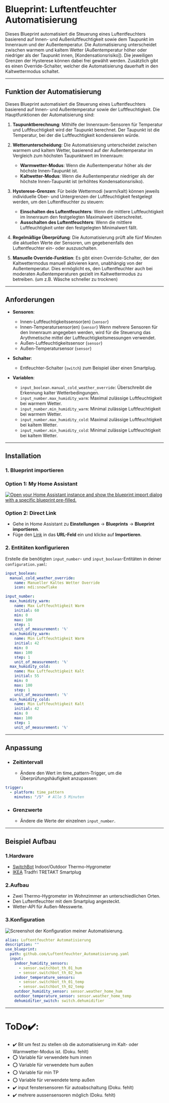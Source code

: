 # Blueprint: Luftentfeuchter Automatisierung 

Dieses Blueprint automatisiert die Steuerung eines Luftentfeuchters basierend auf Innen- und Außenluftfeuchtigkeit sowie dem Taupunkt im Innenraum und der Außentemperatur. Die Automatisierung unterscheidet zwischen warmem und kaltem Wetter (Außentemperatur höher oder niedriger als der Taupunkt innen, [Kondensationsrisiko]). Die jeweiligen Grenzen der Hysterese können dabei frei gewählt werden. Zusätzlich gibt es einen Override-Schalter, welcher die Automatisierung dauerhaft in den Kaltwettermodus schaltet.

---

## Funktion der Automatisierung

Dieses Blueprint automatisiert die Steuerung eines Luftentfeuchters basierend auf Innen- und Außentemperatur sowie der Luftfeuchtigkeit. Die Hauptfunktionen der Automatisierung sind:

1. **Taupunktberechnung**: Mithilfe der Innenraum-Sensoren für Temperatur und Luftfeuchtigkeit wird der Taupunkt berechnet. Der Taupunkt ist die Temperatur, bei der die Luftfeuchtigkeit kondensieren würde.

2. **Wetterunterscheidung**: Die Automatisierung unterscheidet zwischen warmem und kaltem Wetter, basierend auf der Außentemperatur im Vergleich zum höchsten Taupunktwert im Innenraum:
   - **Warmwetter-Modus**: Wenn die Außentemperatur höher als der höchste Innen-Taupunkt ist.
   - **Kaltwetter-Modus**: Wenn die Außentemperatur niedriger als der höchste Innen-Taupunkt ist (erhöhtes Kondensationsrisiko).

3. **Hysterese-Grenzen**: Für beide Wettermodi (warm/kalt) können jeweils individuelle Ober- und Untergrenzen der Luftfeuchtigkeit festgelegt werden, um den Luftentfeuchter zu steuern:
   - **Einschalten des Luftentfeuchters**: Wenn die mittlere Luftfeuchtigkeit im Innenraum den festgelegten Maximalwert überschreitet.
   - **Ausschalten des Luftentfeuchters**: Wenn die mittlere Luftfeuchtigkeit unter den festgelegten Minimalwert fällt.

4. **Regelmäßige Überprüfung**: Die Automatisierung prüft alle fünf Minuten die aktuellen Werte der Sensoren, um gegebenenfalls den Luftentfeuchter ein- oder auszuschalten.

5. **Manuelle Override-Funktion**: Es gibt einen Override-Schalter, der den Kaltwettermodus manuell aktivieren kann, unabhängig von der Außentemperatur. Dies ermöglicht es, den Luftentfeuchter auch bei moderaten Außentemperaturen gezielt im Kaltwettermodus zu betreiben. (um z.B. Wäsche schneller zu trocknen)

---

## Anforderungen

- **Sensoren**:
  - Innen-Luftfeuchtigkeitssensor(en) (`sensor`)
  - Innen-Temperatursensor(en) (`sensor`)
    Wenn mehrere Sensoren für den Innenraum angegeben werden, wird für die Steuerung das Arythmetische mittel der Luftfeuchtigkeitsmessungen verwendet.
  - Außen-Luftfeuchtigkeitssensor (`sensor`)
  - Außen-Temperatursensor (`sensor`)

- **Schalter**:
  - Entfeuchter-Schalter (`switch`)
    zum Beispiel über einen Smartplug.

- **Variablen**:
  - `input_boolean.manual_cold_weather_override`: Überschreibt die Erkennung kalter Wetterbedingungen.
  - `input_number.max_humidity_warm`: Maximal zulässige Luftfeuchtigkeit bei warmem Wetter.
  - `input_number.min_humidity_warm`: Minimal zulässige Luftfeuchtigkeit bei warmem Wetter.
  - `input_number.max_humidity_cold`: Maximal zulässige Luftfeuchtigkeit bei kaltem Wetter.
  - `input_number.min_humidity_cold`: Minimal zulässige Luftfeuchtigkeit bei kaltem Wetter.

---

## Installation

### 1. Blueprint importieren

### Option 1: My Home Assistant

[![Open your Home Assistant instance and show the blueprint import dialog with a specific blueprint pre-filled.](https://my.home-assistant.io/badges/blueprint_import.svg)](https://my.home-assistant.io/redirect/blueprint_import/?blueprint_url=https%3A%2F%2Fgithub.com%2Fnico123469%2FLuftfeuchtigkeitsregelung%2Fraw%2Frefs%2Fheads%2Fmain%2Fcode%2FLuftentfeuchter_Automatisierung.yaml)

### Option 2: Direct Link
   
   - Gehe in Home Assistant zu **Einstellungen** → **Blueprints** → **Blueprint importieren**.
   - Füge den [Link](https://github.com/nico123469/Luftfeuchtigkeitsregelung/raw/refs/heads/main/code/Luftentfeuchter_Automatisierung.yaml) in das **URL-Feld** ein und klicke auf **Importieren**.


### 2. Entitäten konfigurieren

Erstelle die benötigten `input_number`- und `input_boolean`-Entitäten in deiner `configuration.yaml`:

```yaml
input_boolean:
  manual_cold_weather_override:
    name: Manueller Kaltes Wetter Override
    icon: mdi:snowflake

input_number:
  max_humidity_warm:
    name: Max Luftfeuchtigkeit Warm
    initial: 60
    min: 0
    max: 100
    step: 1
    unit_of_measurement: '%'
  min_humidity_warm:
    name: Min Luftfeuchtigkeit Warm
    initial: 42
    min: 0
    max: 100
    step: 1
    unit_of_measurement: '%'
  max_humidity_cold:
    name: Max Luftfeuchtigkeit Kalt
    initial: 55
    min: 0
    max: 100
    step: 1
    unit_of_measurement: '%'
  min_humidity_cold:
    name: Min Luftfeuchtigkeit Kalt
    initial: 42
    min: 0
    max: 100
    step: 1
    unit_of_measurement: '%'
```
---
## Anpassung
  - ### Zeitintervall
    - Ändere den Wert im time_pattern-Trigger, um die Überprüfungshäufigkeit anzupassen:
```yaml
trigger:
  - platform: time_pattern
    minutes: "/5"  # Alle 5 Minuten
```
- ### Grenzwerte
    - Ändere die Werte der einzelnen `input_number`.

---

## Beispiel Aufbau
### 1.Hardware
   - [SwitchBot](https://eu.switch-bot.com/products/switchbot-indoor-outdoor-thermo-hygrometer) Indoor/Outdoor Thermo-Hygrometer
   - [IKEA](https://www.ikea.com/at/de/p/tretakt-steckdose-smart-80540349/) Tradfri TRETAKT Smartplug
### 2.Aufbau
  - Zwei Thermo-Hygrometer im Wohnzimmer an unterschiedlichen Orten.
  - Den Luftentfeuchter mit dem Smartplug angesteckt.
  - Wetter-API für Außen-Messwerte.
### 3.Konfiguration
![Screenshot der Konfiguration meiner Automatisierung.](https://github.com/nico123469/Luftfeuchtigkeitsregelung/blob/main/Screenshot01.png?raw=true)
```yaml
alias: Luftentfeuchter Automatisierung
description: ""
use_blueprint:
  path: github.com/Luftentfeuchter_Automatisierung.yaml
  input:
    indoor_humidity_sensors:
      - sensor.switchbot_th_01_hum
      - sensor.switchbot_th_02_hum
    indoor_temperature_sensors:
      - sensor.switchbot_th_01_temp
      - sensor.switchbot_th_02_temp
    outdoor_humidity_sensor: sensor.weather_home_hum
    outdoor_temperature_sensor: sensor.weather_home_temp
    dehumidifier_switch: switch.dehumidifier
```
---

# ToDo✔️:


- ✔️ Bit um fest zu stellen ob die automatisierung im Kalt- oder Warmwetter-Modus ist. (Doku. fehlt)
- ⭕ Variable für verwendete hum innen
- ⭕ Variable für verwendete hum außen
- ⭕ Variable für min TP
- ⭕ Variable für verwendete temp außen
- ✔️ input fenstersensoren für autoabschaltung (Doku. fehlt)
- ✔️ mehrere aussensensoren möglich (Doku. fehlt)

